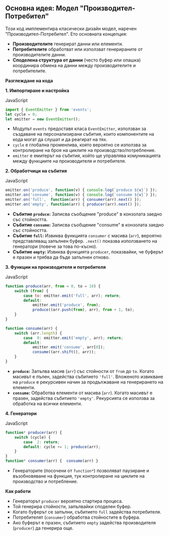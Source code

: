 ## Основна идея: Модел "Производител-Потребител"

Този код имплементира класически дизайн модел, наречен "Производител-Потребител". Ето основната концепция:

-   **Производителите**  генерират данни или елементи.
-   **Потребителите**  обработват или използват генерираните от производителите данни.
-   **Споделена структура от данни** (често буфер или опашка) координира обмена на данни между производителите и потребителите.

**Разглеждане на кода**

**1. Импортиране и настройка**

JavaScript

```js
import { EventEmitter } from 'events';
let cycle = 0;
let emitter = new EventEmitter();

```

-   Модулът  `events`  предоставя класа  `EventEmitter`, използван за създаване на персонализирани събития, които компонентите на кода могат да слушат и да реагират на тях.
-   `cycle`  е глобална променлива, която вероятно се използва за контролиране на броя на циклите на производство/потребление.
-   `emitter`  е емитерът на събития, който ще управлява комуникацията между функциите на производителя и потребителя.

**2. Обработчици на събития**

JavaScript

```js
emitter.on('produce', function(v) { console.log(`produce ${v}`) });
emitter.on('consume', function(v) { console.log(`consume ${v}`) });
emitter.on('full',  function(arr) { consumer(arr).next() });
emitter.on('empty', function(arr) { producer(arr).next() });

```

-   **Събитие  `produce`:**  Записва съобщение "produce" в конзолата заедно със стойността.
-   **Събитие  `consume`:**  Записва съобщение "consume" в конзолата заедно със стойността.
-   **Събитие  `full`:**  Извиква функцията  `consumer`  с масива (`arr`), вероятно представляващ запълнен буфер.  `.next()`  показва използването на генератори (повече за това по-късно).
-   **Събитие  `empty`:**  Извиква функцията  `producer`, показвайки, че буферът е празен и трябва да бъде запълнен отново.

**3. Функции на производителя и потребителя**

JavaScript

```js
function produce(arr, from = 0, to = 10) {  
    switch (from) {    
        case to: emitter.emit('full', arr); return;   
        default: 
            emitter.emit('produce', from);
            produce((arr.push(from), arr), from + 1, to); 
    }
}

function consume(arr) { 
    switch (arr.length) {    
        case  0: emitter.emit('empty', arr); return;   
        default: 
            emitter.emit('consume', arr[0]); 
            consume((arr.shift(), arr));  
    }
}

```

-   **`produce`:**  Запълва масив (`arr`) със стойности от  `from`  до  `to`. Когато масивът е пълен, задейства събитието  `'full'`. Вложеното извикване на  `produce`  е рекурсивен начин за продължаване на генерирането на елементи.
-   **`consume`:**  Обработва елементи от масива (`arr`). Когато масивът е празен, задейства събитието  `'empty'`. Рекурсията се използва за обработка на всички елементи.

**4. Генератори**

JavaScript

```js
function* producer(arr) {  
    switch (cycle) {    
        case  2: return;   
        default: cycle += 1; produce(arr);  
    }
}
function* consumer(arr) {  consume(arr) }

```

-   Генераторите (посочени от  `function*`) позволяват паузиране и възобновяване на функция, тук контролиране на циклите на производство и потребление.

**Как работи**

-  Генераторът  `producer`  вероятно стартира процеса.
- Той генерира стойности, запълвайки споделен буфер.
- Когато буферът се запълни, събитието `full` задейства потребителя.
- Потребителят (`consumer`) обработва стойностите в буфера.
- Ако буферът е празен, събитието `empty` задейства производителя (`producer`) да генерира още.

